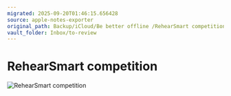 ```yaml
---
migrated: 2025-09-20T01:46:15.656428
source: apple-notes-exporter
original_path: Backup/iCloud/Be better offline /RehearSmart competition.md
vault_folder: Inbox/to-review
---
```

# RehearSmart competition 
![RehearSmart competition](images/RehearSmart%20competition.png)

